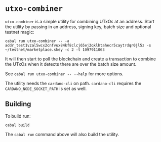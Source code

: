 # `utxo-combiner`

`utxo-combiner` is a simple utility for combining UTxOs at an address. Start the utility by passing in an address, signing key, batch size and optional testnet magic:

```
cabal run utxo-combiner -- -a addr_test1vzal5wcx2cnfvux84kf8clcj65ej2qklhtahecr5caytrdqr0jl5z -s ~/testnet/marketplace.skey -c 2 -t 1097911063
```

It will then start to poll the blockchain and create a transaction to combine the UTxOs when it detects there are over the batch size amount.

See `cabal run utxo-combiner -- --help` for more options.

The utility needs the `cardano-cli` on path. `cardano-cli` requires the `CARDANO_NODE_SOCKET_PATH` is set as well.

## Building

To build run:

```
cabal build
```

The `cabal run` command above will also build the utility.
